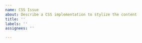 ```yaml
---
name: CSS Issue
about: Describe a CSS implementation to stylize the content
title: ''
labels: ''
assignees: ''

---
```



